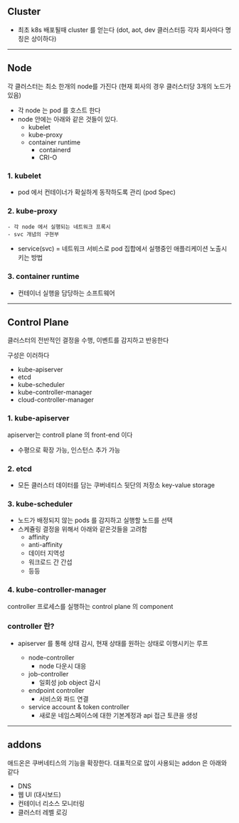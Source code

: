 ## Cluster
- 최초 k8s 배포될때 cluster 를 얻는다 (dot, aot, dev 클러스터등 각자 회사마다 명칭은 상이하다)

---
## Node
각 클러스터는 최소 한개의 node를 가진다 (현재 회사의 경우 클러스터당 3개의 노드가 있음)
- 각 node 는 pod 를 호스트 한다
- node 안에는 아래와 같은 것들이 있다.
  - kubelet
  - kube-proxy 
  - container runtime
    - containerd
    - CRI-O


### 1. **kubelet**
   - pod 에서 컨테이너가 확실하게 동작하도록 관리 (pod Spec)

### 2. **kube-proxy**
    - 각 node 에서 실행되는 네트워크 프록시
    - svc 개념의 구현부
   - service(svc) = 네트워크 서비스로 pod 집합에서  실행중인 애플리케이션 노출시키는 방법
### 3. **container runtime**
   - 컨테이너 실행을 담당하는 소프트웨어

---
## Control Plane
클러스터의 전반적인 결정을 수행, 이벤트를 감지하고 반응한다

구성은 이러하다

- kube-apiserver
- etcd
- kube-scheduler
- kube-controller-manager
- cloud-controller-manager


### 1. **kube-apiserver**
apiserver는 controll plane 의 front-end 이다
- 수평으로 확장 가능, 인스턴스 추가 가능

### 2. etcd
- 모든 클러스터 데이터를 담는 쿠버네티스 뒷단의 저장소 key-value storage

### 3. kube-scheduler
- 노드가 배정되지 않는 pods 를 감지하고 실행할 노드를 선택
- 스케쥴링 결정을 위해서 아래와 같은것들을 고려함
    - affinity
    - anti-affinity
    - 데이터 지역성
    - 워크로드 간 간섭
    - 등등

### 4. kube-controller-manager
controller 프로세스를 실행하는 control plane 의 component


### controller 란?
- apiserver 를 통해 상태 감시, 현재 상태를 원하는 상태로 이행시키는 루프

    - node-controller
      - node 다운시 대응
    - job-controller
      - 일회성 job object 감시
    - endpoint controller
      - 서비스와 파드 연결
    - service account & token controller
      - 새로운 네임스페이스에 대한 기본계정과 api 접근 토큰을 생성

---


## addons

애드온은 쿠버네티스의 기능을 확장한다. 대표적으로 많이 사용되는 addon 은 아래와 같다

- DNS
- 웹 UI (대시보드)
- 컨테이너 리소스 모니터링
- 클러스터 레벨 로깅








